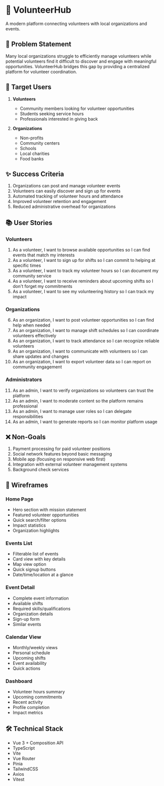 # 🤝 VolunteerHub

A modern platform connecting volunteers with local organizations and events.

## 🎯 Problem Statement

Many local organizations struggle to efficiently manage volunteers while potential volunteers find it difficult to discover and engage with meaningful opportunities. VolunteerHub bridges this gap by providing a centralized platform for volunteer coordination.

## 👥 Target Users

1. **Volunteers**
   - Community members looking for volunteer opportunities
   - Students seeking service hours
   - Professionals interested in giving back

2. **Organizations**
   - Non-profits
   - Community centers
   - Schools
   - Local charities
   - Food banks

## ✨ Success Criteria

1. Organizations can post and manage volunteer events
2. Volunteers can easily discover and sign up for events
3. Automated tracking of volunteer hours and attendance
4. Improved volunteer retention and engagement
5. Reduced administrative overhead for organizations

## 📚 User Stories

### Volunteers
1. As a volunteer, I want to browse available opportunities so I can find events that match my interests
2. As a volunteer, I want to sign up for shifts so I can commit to helping at specific times
3. As a volunteer, I want to track my volunteer hours so I can document my community service
4. As a volunteer, I want to receive reminders about upcoming shifts so I don't forget my commitments
5. As a volunteer, I want to see my volunteering history so I can track my impact

### Organizations
6. As an organization, I want to post volunteer opportunities so I can find help when needed
7. As an organization, I want to manage shift schedules so I can coordinate volunteers effectively
8. As an organization, I want to track attendance so I can recognize reliable volunteers
9. As an organization, I want to communicate with volunteers so I can share updates and changes
10. As an organization, I want to export volunteer data so I can report on community engagement

### Administrators
11. As an admin, I want to verify organizations so volunteers can trust the platform
12. As an admin, I want to moderate content so the platform remains professional
13. As an admin, I want to manage user roles so I can delegate responsibilities
14. As an admin, I want to generate reports so I can monitor platform usage

## ❌ Non-Goals

1. Payment processing for paid volunteer positions
2. Social network features beyond basic messaging
3. Mobile app (focusing on responsive web first)
4. Integration with external volunteer management systems
5. Background check services

## 🎨 Wireframes

### Home Page
- Hero section with mission statement
- Featured volunteer opportunities
- Quick search/filter options
- Impact statistics
- Organization highlights

### Events List
- Filterable list of events
- Card view with key details
- Map view option
- Quick signup buttons
- Date/time/location at a glance

### Event Detail
- Complete event information
- Available shifts
- Required skills/qualifications
- Organization details
- Sign-up form
- Similar events

### Calendar View
- Monthly/weekly views
- Personal schedule
- Upcoming shifts
- Event availability
- Quick actions

### Dashboard
- Volunteer hours summary
- Upcoming commitments
- Recent activity
- Profile completion
- Impact metrics

## 🛠 Technical Stack

- Vue 3 + Composition API
- TypeScript
- Vite
- Vue Router
- Pinia
- TailwindCSS
- Axios
- Vitest

